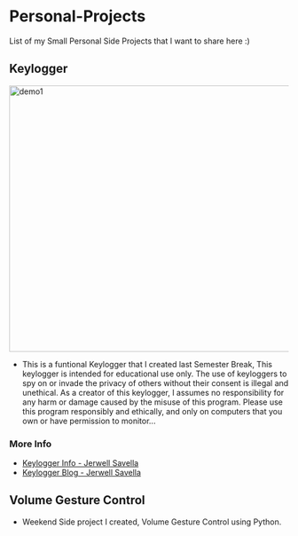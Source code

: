 # Personal-Projects

List of my Small Personal Side Projects that I want to share here :)


## Keylogger

<img src="/demo/keylogger_demo.gif" alt="demo1"  width="780" height = "480">

- This is a funtional Keylogger that I created last Semester Break, This keylogger is intended for educational use only. The use of keyloggers to spy on or invade the privacy of others without their consent is illegal and unethical. As a creator of this keylogger, I assumes no responsibility for any harm or damage caused by the misuse of this program. Please use this program responsibly and ethically, and only on computers that you own or have permission to monitor...

### More Info 
- [Keylogger Info - Jerwell Savella](https://jerwellsavella-github-io.vercel.app/works/keylogger)
- [Keylogger Blog - Jerwell Savella](https://jerwellsavella-github-io.vercel.app/post/keylogger)


## Volume Gesture Control
- Weekend Side project I created, Volume Gesture Control using Python.